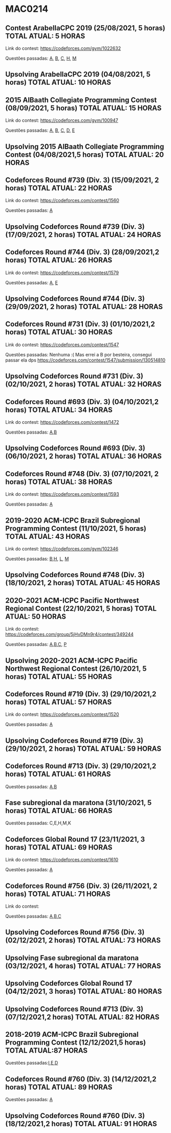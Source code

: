 # MAC0214

## Contest ArabellaCPC 2019 (25/08/2021, 5 horas) TOTAL ATUAL: 5 HORAS

Link do contest: https://codeforces.com/gym/1022632

Questões passadas: [A](https://codeforces.com/gym/102263/submission/127001857), [B](https://codeforces.com/gym/102263/submission/127002397), [C](https://codeforces.com/gym/102263/submission/127002397), [H](https://codeforces.com/gym/102263/submission/127410614), [M](https://codeforces.com/gym/102263/submission/127005951)

## Upsolving  ArabellaCPC 2019 (04/08/2021, 5 horas) TOTAL ATUAL: 10 HORAS

## 2015 AlBaath Collegiate Programming Contest (08/09/2021, 5 horas) TOTAL ATUAL: 15 HORAS

Link do contest: https://codeforces.com/gym/100947

Questões passadas: [A](https://codeforces.com/gym/100947/submission/128298222), [B](https://codeforces.com/gym/100947/submission/128296542), [C](https://codeforces.com/gym/100947/submission/128300265), [D](https://codeforces.com/gym/100947/submission/128298600), [E](https://codeforces.com/gym/100947/submission/128298084)

## Upsolving 2015 AlBaath Collegiate Programming Contest  (04/08/2021,5 horas) TOTAL ATUAL: 20 HORAS

## Codeforces Round #739 (Div. 3) (15/09/2021, 2 horas) TOTAL ATUAL: 22 HORAS

Link do contest: https://codeforces.com/contest/1560

Questões passadas: [A](https://codeforces.com/contest/1560/submission/128935517)

## Upsolving Codeforces Round #739 (Div. 3) (17/09/2021, 2 horas) TOTAL ATUAL: 24 HORAS

##  Codeforces Round #744 (Div. 3) (28/09/2021,2 horas) TOTAL ATUAL: 26 HORAS

Link do contest: https://codeforces.com/contest/1579

Questões passadas: [A](https://codeforces.com/contest/1579/submission/130110615), [E](https://codeforces.com/contest/1579/submission/130183510)

## Upsolving Codeforces Round #744 (Div. 3) (29/09/2021, 2 horas) TOTAL ATUAL: 28 HORAS


##  Codeforces Round #731 (Div. 3) (01/10/2021,2 horas) TOTAL ATUAL: 30 HORAS

Link do contest: https://codeforces.com/contest/1547

Questões passadas: Nenhuma :(  Mas errei a B por besteira, consegui passar ela dps https://codeforces.com/contest/1547/submission/130514810

## Upsolving Codeforces Round #731 (Div. 3) (02/10/2021, 2 horas) TOTAL ATUAL: 32 HORAS

##  Codeforces Round #693 (Div. 3) (04/10/2021,2 horas) TOTAL ATUAL: 34 HORAS

Link do contest: https://codeforces.com/contest/1472

Questões passadas: [A](https://codeforces.com/contest/1472/submission/130842003),[B](https://codeforces.com/contest/1472/submission/130842740)

## Upsolving Codeforces Round #693 (Div. 3) (06/10/2021, 2 horas) TOTAL ATUAL: 36 HORAS

## Codeforces Round #748 (Div. 3) (07/10/2021, 2 horas) TOTAL ATUAL: 38 HORAS

Link do contest: https://codeforces.com/contest/1593

Questões passadas: [A](https://codeforces.com/contest/1593/submission/131822039)

## 2019-2020 ACM-ICPC Brazil Subregional Programming Contest (11/10/2021, 5 horas) TOTAL ATUAL: 43 HORAS

Link do contest: https://codeforces.com/gym/102346

Questões passadas: [B](https://codeforces.com/gym/102346/submission/131581278),[H](https://codeforces.com/gym/102346/submission/131588091), [L](https://codeforces.com/gym/102346/submission/131594001), [M](https://codeforces.com/gym/102346/submission/131584416)

## Upsolving Codeforces Round #748 (Div. 3) (18/10/2021, 2 horas) TOTAL ATUAL: 45 HORAS

## 2020-2021 ACM-ICPC Pacific Northwest Regional Contest (22/10/2021, 5 horas) TOTAL ATUAL: 50 HORAS

Link do contest: https://codeforces.com/group/5jHvDMn9r4/contest/349244

Questões passadas: [A](https://codeforces.com/group/5jHvDMn9r4/contest/349244/submission/132725039),[B](https://codeforces.com/group/5jHvDMn9r4/contest/349244/submission/132728644),[C](https://codeforces.com/group/5jHvDMn9r4/contest/349244/submission/132736628),
[P](https://codeforces.com/group/5jHvDMn9r4/contest/349244/problem/P)

## Upsolving 2020-2021 ACM-ICPC Pacific Northwest Regional Contest (26/10/2021, 5 horas) TOTAL ATUAL: 55 HORAS

##  Codeforces Round #719 (Div. 3) (29/10/2021,2 horas) TOTAL ATUAL: 57 HORAS

Link do contest: https://codeforces.com/contest/1520

Questões passadas: [A](https://codeforces.com/contest/1520/submission/133405534)

## Upsolving Codeforces Round #719 (Div. 3) (29/10/2021, 2 horas) TOTAL ATUAL: 59 HORAS


## Codeforces Round #713 (Div. 3) (29/10/2021,2 horas) TOTAL ATUAL: 61 HORAS
Questões passadas: [A](https://codeforces.com/contest/1512/submission/133552486),[B](https://codeforces.com/contest/1512/submission/133554061)

## Fase subregional da maratona (31/10/2021, 5 horas) TOTAL ATUAL: 66 HORAS

Questões passadas: C,E,H,M,K

## Codeforces Global Round 17 (23/11/2021, 3 horas) TOTAL ATUAL: 69 HORAS

Link do contest: https://codeforces.com/contest/1610

Questões passadas: [A](https://codeforces.com/contest/1610)


## Codeforces Round #756 (Div. 3) (26/11/2021, 2 horas) TOTAL ATUAL: 71 HORAS

Link do contest:

Questões passadas: [A](https://codeforces.com/contest/1611/submission/136862691),[B](https://codeforces.com/contest/1611/submission/136900834),[C](https://codeforces.com/contest/1611/submission/136918461)

## Upsolving Codeforces Round #756 (Div. 3) (02/12/2021, 2 horas) TOTAL ATUAL: 73 HORAS
 
 
## Upsolving Fase subregional da maratona (03/12/2021, 4 horas) TOTAL ATUAL: 77 HORAS

## Upsolving Codeforces Global Round 17 (04/12/2021, 3 horas) TOTAL ATUAL: 80 HORAS

## Upsolving Codeforces Round #713 (Div. 3) (07/12/2021,2 horas) TOTAL ATUAL: 82 HORAS

## 2018-2019 ACM-ICPC Brazil Subregional Programming Contest (12/12/2021,5 horas) TOTAL ATUAL:87 HORAS
Questões passadas:[I](https://codeforces.com/gym/101908/submission/138935478),[E](https://codeforces.com/gym/101908/submission/138931350),[D](https://codeforces.com/gym/101908/submission/138930630)
## Codeforces Round #760 (Div. 3) (14/12/2021,2 horas) TOTAL ATUAL: 89 HORAS
Questões passadas: [A](https://codeforces.com/contest/1618/submission/139255038)

## Upsolving Codeforces Round #760 (Div. 3) (18/12/2021,2 horas) TOTAL ATUAL: 91 HORAS





